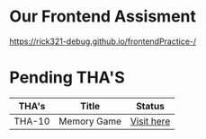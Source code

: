 # Our Frontend Assisment
https://rick321-debug.github.io/frontendPractice-/

# Pending THA'S
|THA's |Title |Status|
|--- |--- |--- |
|THA-10 |Memory Game |[Visit here](http://127.0.0.1:5500/THA-10/index.html)
